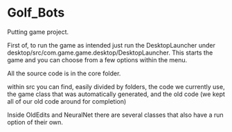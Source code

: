 # Golf_Bots
Putting game project.

First of, to run the game as intended just run the DesktopLauncher under desktop/src/com.game.game.desktop/DesktopLauncher.
This starts the game and you can choose from a few options within the menu.

All the source code is in the core folder.

within src you can find, easily divided by folders, the code we currently use, the game class that was automatically generated,
and the old code (we kept all of our old code around for completion)

Inside OldEdits and NeuralNet there are several classes that also have a run option of their own.
